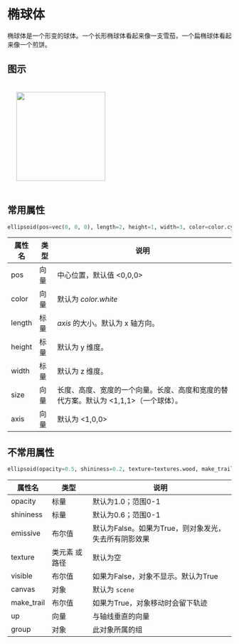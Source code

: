 # 椭球体

椭球体是一个形变的球体。一个长形椭球体看起来像一支雪茄，一个扁椭球体看起来像一个煎饼。

## 图示
<img src="https://cdn.phycat.cn/localediter/202405171650301.jpg" width="200px" style="display: inline;margin:20px">

## 常用属性

```python
ellipsoid(pos=vec(0, 0, 0), length=2, height=1, width=3, color=color.cyan)
```

| 属性名       | 类型     | 说明                                         |
|--------------|----------|----------------------------------------------|
| pos          | 向量     | 中心位置，默认值 &lt;0,0,0&gt;               |
| color        | 向量     | 默认为 *color.white*                         |
| length       | 标量     | *axis* 的大小。默认为 x 轴方向。            |
| height       | 标量     | 默认为 y 维度。            |
| width        | 标量     | 默认为 z 维度。            |
| size         | 向量     | 长度、高度、宽度的一个向量。长度、高度和宽度的替代方案。默认为 &lt;1,1,1&gt;（一个球体）。 |
| axis         | 向量     | 默认为 &lt;1,0,0&gt;            |

## 不常用属性

```python
ellipsoid(opacity=0.5, shininess=0.2, texture=textures.wood, make_trail=True, canvas=mycanvas, emissive=False)
```

| 属性名     | 类型                   | 说明                                                 |
|------------|------------------------|------------------------------------------------------|
| opacity    | 标量                   | 默认为1.0；范围0-1                                   |
| shininess  | 标量                   | 默认为0.6；范围0-1                                   |
| emissive   | 布尔值                 | 默认为False。如果为True，则对象发光，失去所有阴影效果 |
| texture    | 类元素 或 路径         | 默认为空                                              |
| visible    | 布尔值                 | 如果为False，对象不显示。默认为True                  |
| canvas     | 对象                   | 默认为 `scene`                                       |
| make_trail | 布尔值                 | 如果为True，对象移动时会留下轨迹                      |
| up         | 向量                   | 与轴线垂直的向量                                     |
| group      | 对象                   | 此对象所属的组                                       |

